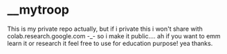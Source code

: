 # __mytroop
This is my private repo actually, but if i private this i won't share with colab.research.google.com -_- so i make it public....
ah if you want to emm learn it or research it feel free to use for education purpose!
yea thanks.
